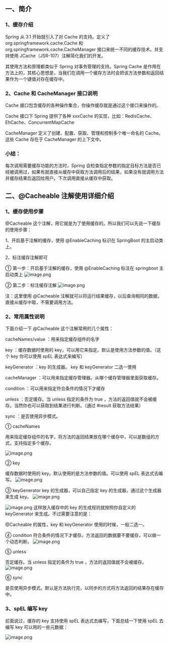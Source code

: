 ## 一、简介
### 1、缓存介绍
Spring 从 3.1 开始就引入了对 Cache 的支持。定义了 org.springframework.cache.Cache 和 org.springframework.cache.CacheManager 接口来统一不同的缓存技术。并支持使用 JCache（JSR-107）注解简化我们的开发。

其使用方法和原理都类似于 Spring 对事务管理的支持。Spring Cache 是作用在方法上的，其核心思想是，当我们在调用一个缓存方法时会把该方法参数和返回结果作为一个键值对存在缓存中。

### 2、Cache 和 CacheManager 接口说明

Cache 接口包含缓存的各种操作集合，你操作缓存就是通过这个接口来操作的。

Cache 接口下 Spring 提供了各种 xxxCache 的实现，比如：RedisCache、EhCache、ConcurrentMapCache

CacheManager 定义了创建、配置、获取、管理和控制多个唯一命名的 Cache。这些 Cache 存在于 CacheManager 的上下文中。

### 小结：

每次调用需要缓存功能的方法时，Spring 会检查指定参数的指定目标方法是否已经被调用过，如果有就直接从缓存中获取方法调用后的结果，如果没有就调用方法并缓存结果后返回给用户。下次调用直接从缓存中获取。

## 二、@Cacheable 注解使用详细介绍

### 1、缓存使用步骤
@Cacheable 这个注解，用它就是为了使用缓存的。所以我们可以先说一下缓存的使用步骤：

1、开启基于注解的缓存，使用 @EnableCaching 标识在 SpringBoot 的主启动类上。

2、标注缓存注解即可

① 第一步：开启基于注解的缓存，使用 @EnableCaching 标注在 springboot 主启动类上
![image.png](https://image.xiaoxiaofeng.site/blog/2023/08/15/xxf-20230815103554.png?xxfjava)

② 第二步：标注缓存注解
![image.png](https://image.xiaoxiaofeng.site/blog/2023/08/15/xxf-20230815103558.png?xxfjava)

注：这里使用 @Cacheable 注解就可以将运行结果缓存，以后查询相同的数据，直接从缓存中取，不需要调用方法。

### 2、常用属性说明
下面介绍一下 @Cacheable 这个注解常用的几个属性：

cacheNames/value ：用来指定缓存组件的名字

key ：缓存数据时使用的 key，可以用它来指定。默认是使用方法参数的值。（这个 key 你可以使用 spEL 表达式来编写）

keyGenerator ：key 的生成器。 key 和 keyGenerator 二选一使用

cacheManager ：可以用来指定缓存管理器。从哪个缓存管理器里面获取缓存。

condition ：可以用来指定符合条件的情况下才缓存

unless ：否定缓存。当 unless 指定的条件为 true ，方法的返回值就不会被缓存。当然你也可以获取到结果进行判断。（通过 #result 获取方法结果）

sync ：是否使用异步模式。

① cacheNames

用来指定缓存组件的名字，将方法的返回结果放在哪个缓存中，可以是数组的方式，支持指定多个缓存。

![image.png](https://image.xiaoxiaofeng.site/blog/2023/08/15/xxf-20230815103610.png?xxfjava)

② key

缓存数据时使用的 key。默认使用的是方法参数的值。可以使用 spEL 表达式去编写。
![image.png](https://image.xiaoxiaofeng.site/blog/2023/08/15/xxf-20230815103613.png?xxfjava)

③ keyGenerator
key 的生成器，可以自己指定 key 的生成器，通过这个生成器来生成 key。
![image.png](https://image.xiaoxiaofeng.site/blog/2023/08/15/xxf-20230815103457.png?xxfjava)

![image.png](https://image.xiaoxiaofeng.site/blog/2023/08/15/xxf-20230815103618.png?xxfjava)
这样放入缓存中的 key 的生成规则就按照你自定义的 keyGenerator 来生成。不过需要注意的是：

@Cacheable 的属性，key 和 keyGenerator 使用的时候，一般二选一。

④ condition
符合条件的情况下才缓存。方法返回的数据要不要缓存，可以做一个动态判断。
![image.png](https://image.xiaoxiaofeng.site/blog/2023/08/15/xxf-20230815103457.png?xxfjava)

⑤ unless

否定缓存。当 unless 指定的条件为 true ，方法的返回值就不会被缓存。
![image.png](https://image.xiaoxiaofeng.site/blog/2023/08/15/xxf-20230815103623.png?xxfjava)

⑥ sync

是否使用异步模式。默认是方法执行完，以同步的方式将方法返回的结果存在缓存中。

### 3、spEL 编写 key
前面说过，缓存的 key 支持使用 spEL 表达式去编写，下面总结一下使用 spEL 去编写 key 可以用的一些元数据：

![image.png](https://image.xiaoxiaofeng.site/blog/2023/08/15/xxf-20230815103626.png?xxfjava)